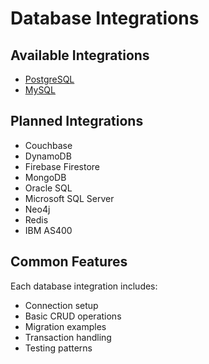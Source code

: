 # Database Integrations

## Available Integrations
- [PostgreSQL](postgresql.md)
- [MySQL](mysql.md)

## Planned Integrations
- Couchbase
- DynamoDB
- Firebase Firestore
- MongoDB
- Oracle SQL
- Microsoft SQL Server
- Neo4j
- Redis
- IBM AS400

## Common Features
Each database integration includes:
- Connection setup
- Basic CRUD operations
- Migration examples
- Transaction handling
- Testing patterns